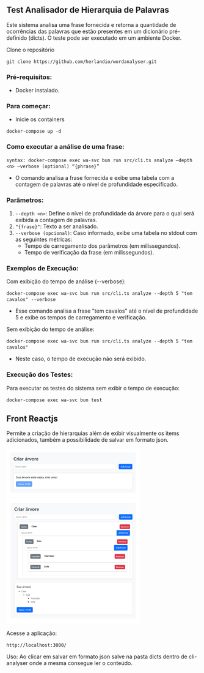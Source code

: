 ## Test Analisador de Hierarquia de Palavras

Este sistema analisa uma frase fornecida e retorna a quantidade de ocorrências das palavras que estão presentes em um dicionário pré-definido (dicts). O teste pode ser executado em um ambiente Docker.

Clone o repositório

```
git clone https://github.com/herlandio/wordanalyser.git
```
### Pré-requisitos:
 - Docker instalado.

### Para começar:
- Inicie os containers

```
docker-compose up -d
```

### Como executar a análise de uma frase:

```
syntax: docker-compose exec wa-svc bun run src/cli.ts analyze –depth <n> –verbose (optional) “{phrase}”
```
- O comando analisa a frase fornecida e exibe uma tabela com a contagem de palavras até o nível de profundidade especificado.

### Parâmetros:
1. `--depth <n>`: Define o nível de profundidade da árvore para o qual será exibida a contagem de palavras.
2. `"{frase}"`: Texto a ser analisado.
3. `--verbose (opcional)`: Caso informado, exibe uma tabela no stdout com as seguintes métricas:
    - Tempo de carregamento dos parâmetros (em milissegundos).
    - Tempo de verificação da frase (em milissegundos).

### Exemplos de Execução:
Com exibição do tempo de análise (--verbose):

```
docker-compose exec wa-svc bun run src/cli.ts analyze --depth 5 "tem cavalos" --verbose
```

- Esse comando analisa a frase "tem cavalos" até o nível de profundidade 5 e exibe os tempos de carregamento e verificação.

Sem exibição do tempo de análise:

```
docker-compose exec wa-svc bun run src/cli.ts analyze --depth 5 "tem cavalos"
```
- Neste caso, o tempo de execução não será exibido.

### Execução dos Testes:
Para executar os testes do sistema sem exibir o tempo de execução:

```
docker-compose exec wa-svc bun test
```
## Front Reactjs

Permite a criação de hierarquias além de exibir visualmente os items adicionados, também a possibilidade de salvar em formato json.

 <img src="https://github.com/herlandio/wordanalyser/blob/development/front-analyser/Captura%20de%20tela%202024-10-29%20121450.png" width="350"/>
 <img src="https://github.com/herlandio/wordanalyser/blob/development/front-analyser/Captura%20de%20tela%202024-10-29%20121326.png" width="350"/>

Acesse a aplicação:
```
http://localhost:3000/
```
Uso: Ao clicar em salvar em formato json salve na pasta dicts dentro de cli-analyser onde a mesma consegue ler o conteúdo.

